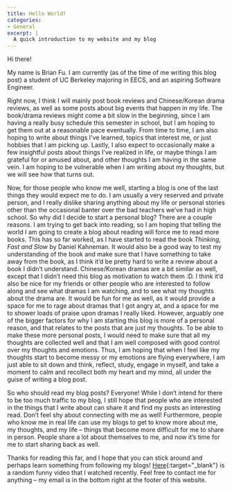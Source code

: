 ```yaml
---
title: Hello World!
categories:
- General
excerpt: |
  A quick introduction to my website and my blog
---
```


Hi there!

My name is Brian Fu. I am currently (as of the time of me writing this blog post) a student of UC Berkeley majoring in EECS, and an aspiring Software Engineer. 

Right now, I think I will mainly post book reviews and Chinese/Korean drama reviews, as well as some posts about big events that happen in my life. The book/drama reviews might come a bit slow in the beginning, since I am having a really busy schedule this semester in school, but I am hoping to get them out at a reasonable pace eventually. From time to time, I am also hoping to write about things I've learned, topics that interest me, or just hobbies that I am picking up. Lastly, I also expect to occasionally make a few insightful posts about things I’ve realized in life, or maybe things I am grateful for or amused about, and other thoughts I am having in the same vein. I am hoping to be vulnerable when I am writing about my thoughts, but we will see how that turns out.

Now, for those people who know me well, starting a blog is one of the last things they would expect me to do. I am usually a very reserved and private person, and I really dislike sharing anything about my life or personal stories other than the occasional banter over the bad teachers we’ve had in high school. So why did I decide to start a personal blog? There are a couple reasons. I am trying to get back into reading, so I am hoping that telling the world I am going to create a blog about reading will force me to read more books. This has so far worked, as I have started to read the book _Thinking, Fast and Slow_ by Daniel Kahneman. It would also be a good way to test my understanding of the book and make sure that I have something to take away from the book, as I think it’d be pretty hard to write a review about a book I didn’t understand. Chinese/Korean dramas are a bit similar as well, except that I didn’t need this blog as motivation to watch them :D. I think it’d also be nice for my friends or other people who are interested to follow along and see what dramas I am watching, and to see what my thoughts about the drama are. It would be fun for me as well, as it would provide a space for me to rage about dramas that I got angry at, and a space for me to shower loads of praise upon dramas I really liked. However, arguably one of the bigger factors for why I am starting this blog is more of a personal reason, and that relates to the posts that are just my thoughts. To be able to make these more personal posts, I would need to make sure that all my thoughts are collected well and that I am well composed with good control over my thoughts and emotions. Thus, I am hoping that when I feel like my thoughts start to become messy or my emotions are flying everywhere, I am just able to sit down and think, reflect, study, engage in myself, and take a moment to calm and recollect both my heart and my mind, all under the guise of writing a blog post. 

So who should read my blog posts? Everyone! While I don’t intend for there to be too much traffic to my blog, I still hope that people who are interested in the things that I write about can share it and find my posts an interesting read. Don’t feel shy about connecting with me as well! Furthermore, people who know me in real life can use my blogs to get to know more about me, my thoughts, and my life – things that become more difficult for me to share in person. People share a lot about themselves to me, and now it’s time for me to start sharing back as well.

Thanks for reading this far, and I hope that you can stick around and perhaps learn something from following my blogs! [Here](https://www.youtube.com/watch?v=UFi9NlQM0XA "Video of a monkey spinning"){:target="_blank"} is a random funny video that I watched recently. Feel free to contact me for anything – my email is in the bottom right at the footer of this website. 
